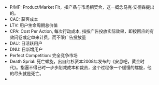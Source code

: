 - P/MF: Product/Market Fit，指产品与市场相契合，这一概念马克·安德森提出的。
- CAC: 获客成本
- LTV: 用户生命周期总价值
- CPA: Cost Per Action, 每次行动成本, 指按广告投放实际效果，即按回应的有效问卷或定单来计费，而不限广告投放量
- DAU: 日活跃用户
- DNU: 日新增用户
- Perfect Competition: 完全竞争市场
- Death Sprial: 死亡螺旋，出自红杉资本2008年发布的《安息吧，黄金时代》。指逼不得已时一步步削减成本和裁员，这个过程像一个缓慢的螺旋，他的尽头就是死亡。
-
